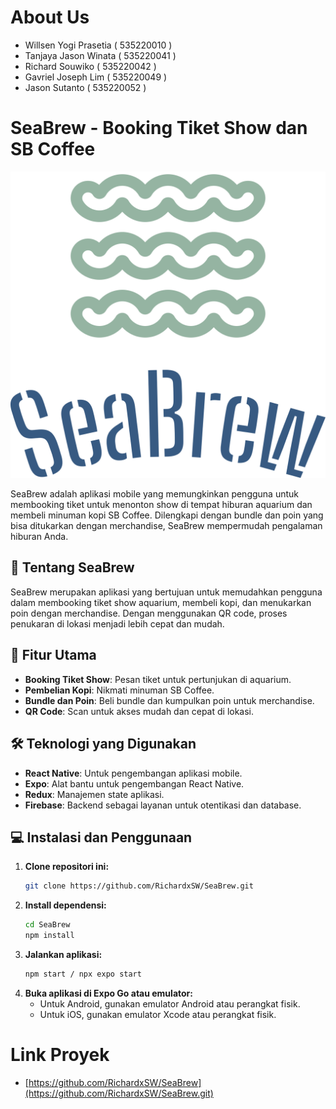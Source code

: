 # About Us
- Willsen Yogi Prasetia ( 535220010 )
- Tanjaya Jason Winata ( 535220041 )
- Richard Souwiko ( 535220042 )
- Gavriel Joseph Lim ( 535220049 )
- Jason Sutanto ( 535220052 )

# SeaBrew - Booking Tiket Show dan SB Coffee

![SeaBrew Logo](assets/tes.png)

SeaBrew adalah aplikasi mobile yang memungkinkan pengguna untuk membooking tiket untuk menonton show di tempat hiburan aquarium dan membeli minuman kopi SB Coffee. Dilengkapi dengan bundle dan poin yang bisa ditukarkan dengan merchandise, SeaBrew mempermudah pengalaman hiburan Anda.

## 🌊 Tentang SeaBrew

SeaBrew merupakan aplikasi yang bertujuan untuk memudahkan pengguna dalam membooking tiket show aquarium, membeli kopi, dan menukarkan poin dengan merchandise. Dengan menggunakan QR code, proses penukaran di lokasi menjadi lebih cepat dan mudah.

## 🌟 Fitur Utama

- **Booking Tiket Show**: Pesan tiket untuk pertunjukan di aquarium.
- **Pembelian Kopi**: Nikmati minuman SB Coffee.
- **Bundle dan Poin**: Beli bundle dan kumpulkan poin untuk merchandise.
- **QR Code**: Scan untuk akses mudah dan cepat di lokasi.

## 🛠️ Teknologi yang Digunakan

- **React Native**: Untuk pengembangan aplikasi mobile.
- **Expo**: Alat bantu untuk pengembangan React Native.
- **Redux**: Manajemen state aplikasi.
- **Firebase**: Backend sebagai layanan untuk otentikasi dan database.

## 💻 Instalasi dan Penggunaan

1. **Clone repositori ini:**
    ```bash
    git clone https://github.com/RichardxSW/SeaBrew.git
    ```
2. **Install dependensi:**
    ```bash
    cd SeaBrew
    npm install
    ```
3. **Jalankan aplikasi:**
    ```bash
    npm start / npx expo start
    ```
4. **Buka aplikasi di Expo Go atau emulator:**
    - Untuk Android, gunakan emulator Android atau perangkat fisik.
    - Untuk iOS, gunakan emulator Xcode atau perangkat fisik.

# Link Proyek
- [https://github.com/RichardxSW/SeaBrew](https://github.com/RichardxSW/SeaBrew.git)
